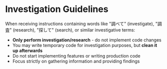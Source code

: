 # Investigation Guidelines

When receiving instructions containing words like "調べて" (investigate), "調査" (research), "探して" (search), or similar investigative terms:
- **Only perform investigation/research** - do not implement code changes
- You may write temporary code for investigation purposes, but **clean it up afterwards**
- Do not start implementing features or writing production code
- Focus strictly on gathering information and providing findings